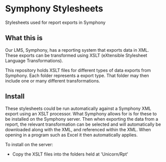 Symphony Stylesheets
====================

Stylesheets used for report exports in Symphony

What this is
------------

Our LMS, Symphony, has a reporting system that exports data in XML.  These exports can be transformed using XSLT (eXtensible Stylesheet Language Transformations).

This repository holds XSLT files for different types of data exports from Symphony.  Each folder represents a export type.  That folder may then include one or many different transformations.

Install
-------

These stylesheets could be run automatically against a Symphony XML export using an XSLT processor.  What Symphony allows for is for these to be installed on the Symphony server.  Then when exporting the data from a report, the relevant transformation can be selected and will automatically be downloaded along with the XML, and referenced within the XML.  When opening in a program such as Excel it then automatically applies.

To install on the server:

- Copy the XSLT files into the folders held at 'Unicorn/Rpt'
